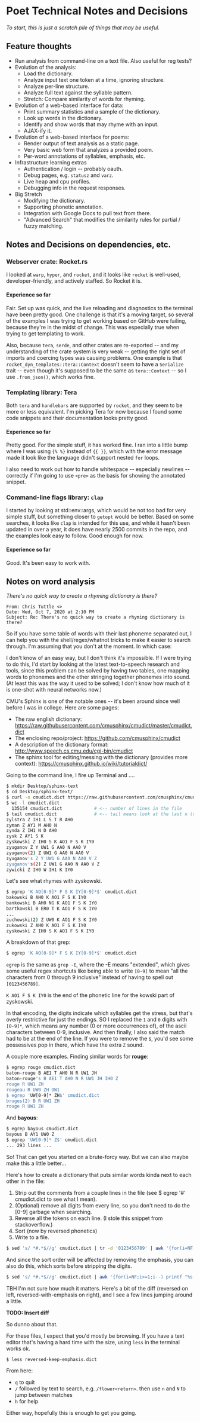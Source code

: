 # Poet Technical Notes and Decisions

_To start, this is just a scratch pile of things that may be useful._

## Feature thoughts

  * Run analysis from command-line on a text file. Also useful for reg tests?
  * Evolution of the analysis:
    * Load the dictionary.
    * Analyze input text one token at a time, ignoring structure.
    * Analyze per-line structure.
    * Analyze full text against the syllable pattern.
    * Stretch: Compare similarity of words for rhyming.
  * Evolution of a web-based interface for data:
    * Print summary statistics and a sample of the dictionary.
    * Look up words in the dictionary.
    * Identify and show words that may rhyme with an input.
    * AJAX-ify it.
  * Evolution of a web-based interface for poems:
    * Render output of text analysis as a static page.
    * Very basic web form that analyzes a provided poem.
    * Per-word annotations of syllables, emphasis, etc.
  * Infrastructure learning extras
    * Authentication / login -- probably oauth.
    * Debug pages, e.g. `statusz` and `varz`.
    * Live heap and cpu profiles.
    * Debugging info in the request responses.
  * Big Stretch
    * Modifying the dictionary.
    * Supporting phonetic annotation.
    * Integration with Google Docs to pull text from there.
    * "Advanced Search" that modifies the similarity rules for partial / fuzzy matching.

## Notes and Decisions on dependencies, etc.

### Webserver crate: Rocket.rs

I looked at `warp`, `hyper`, and `rocket`, and it looks like `rocket` is
well-used, developer-friendly, and actively staffed. So Rocket it is.

#### Experience so far

Fair. Set up was quick, and the live reloading and diagnostics to the
terminal have been pretty good. One challenge is that it's a moving target,
so several of the examples I was trying to get working based on GitHub
were failing, because they're in the midst of change. This was especially
true when trying to get templating to work.

Also, because `tera`, `serde`, and other crates are re-exported -- and my
understanding of the crate system is very weak -- getting the right set
of imports and coercing types was causing problems. One example is that
`rocket_dyn_templates::tera::Context` doesn't seem to have a `Serialize`
trait -- even though it's supposed to be the same as `tera::Context` --
so I use `.from_json()`, which works fine.

### Templating library: Tera

Both `tera` and `handlebars` are supported by `rocket`, and they seem to
be more or less equivalent. I'm picking Tera for now because I found some
code snippets and their documentation looks pretty good.

#### Experience so far

Pretty good. For the simple stuff, it has worked fine. I ran into a little
bump where I was using `{% %}` instead of `{{ }}`, which with the error
message made it look like the language didn't support nested `for` loops.

I also need to work out how to handle whitespace -- especially newlines --
correctly if I'm going to use `<pre>` as the basis for showing the annotated
snippet.

### Command-line flags library: `clap`

I started by looking at std::env::args, which would be not too bad for
very simple stuff, but something closer to `getopt` would be better. Based
on some searches, it looks like `clap` is intended for this use, and while
it hasn't been updated in over a year, it does have nearly 2500 commits in
the repo, and the examples look easy to follow. Good enough for now.

#### Experience so far

Good. It's been easy to work with.

## Notes on word analysis

_There's no quick way to create a rhyming dictionary is there?_

```
From: Chris Tuttle <>
Date: Wed, Oct 7, 2020 at 2:10 PM
Subject: Re: There's no quick way to create a rhyming dictionary is there?
```

So if you have some table of words with their last phoneme separated out, I can
help you with the shell/regex/whatnot tricks to make it easier to search
through. I'm assuming that you don't at the moment. In which case:

I don't know of an easy way, but I don't think it's impossible. If I were
trying to do this, I'd start by looking at the latest text-to-speech research
and tools, since this problem can be solved by having two tables, one mapping
words to phonemes and the other stringing together phonemes into sound. (At
least this was the way it used to be solved; I don't know how much of it is
one-shot with neural networks now.)

CMU's Sphinx is one of the notable ones -- it's been around since well before I was in college. Here are some pages:
   * The raw english dictionary: https://raw.githubusercontent.com/cmusphinx/cmudict/master/cmudict.dict
   * The enclosing repo/project: https://github.com/cmusphinx/cmudict
   * A description of the dictionary format: http://www.speech.cs.cmu.edu/cgi-bin/cmudict
   * The sphinx tool for editing/messing with the dictionary (provides more context): https://cmusphinx.github.io/wiki/tutorialdict/

Going to the command line, I fire up Terminal and ....
```sh
$ mkdir Desktop/sphinx-text
$ cd Desktop/sphinx-text/
$ curl -o cmudict.dict https://raw.githubusercontent.com/cmusphinx/cmudict/master/cmudict.dict
$ wc -l cmudict.dict
  135154 cmudict.dict            # <-- number of lines in the file
$ tail cmudict.dict              # <-- tail means look at the last n (default 10) lines
zylstra Z IH1 L S T R AH0
zyman Z AY1 M AH0 N
zynda Z IH1 N D AH0
zysk Z AY1 S K
zyskowski Z IH0 S K AO1 F S K IY0
zyuganov Z Y UW1 G AA0 N AA0 V
zyuganov(2) Z UW1 G AA0 N AA0 V
zyuganov's Z Y UW1 G AA0 N AA0 V Z
zyuganov's(2) Z UW1 G AA0 N AA0 V Z
zywicki Z IH0 W IH1 K IY0
```

Let's see what rhymes with zyskowski.
```sh
$ egrep 'K AO[0-9]* F S K IY[0-9]*$' cmudict.dict
bakowski B AH0 K AO1 F S K IY0
bankowski B AH0 NG K AO1 F S K IY0
bartkowski B ER0 T K AO1 F S K IY0
...
zuchowski(2) Z UW0 K AO1 F S K IY0
zukowski Z AH0 K AO1 F S K IY0
zyskowski Z IH0 S K AO1 F S K IY0
```

A breakdown of that grep:
```sh
$ egrep 'K AO[0-9]* F S K IY[0-9]*$' cmudict.dict
```

`egrep` is the same as `grep -E`, where the -E means "extended", which gives some
useful regex shortcuts like being able to write `[0-9]` to mean "all the
characters from 0 through 9 inclusive" instead of having to spell out
`[0123456789]`.

`K AO1 F S K IY0` is the end of the phonetic line for the kowski part of zyskowski.

In that encoding, the digits indicate which syllables get the stress, but
that's overly restrictive for just the endings. SO I replaced the `1` and `0`
digits with `[0-9]*`, which means any number (0 or more occurrences of), of the
ascii characters between 0-9, inclusive. And then finally, I also said the match
had to be at the end of the line. If you were to remove the `$`, you'd see some
possessives pop in there, which have the extra `Z` sound.

A couple more examples. Finding similar words for **rouge**:
```sh
$ egrep rouge cmudict.dict
baton-rouge B AE1 T AH0 N R UW1 JH
baton-rouge's B AE1 T AH0 N R UW1 JH IH0 Z
rouge R UW1 ZH
rougeau R UW0 ZH OW1
$ egrep 'UW[0-9]* ZH$' cmudict.dict
bruges(2) B R UW1 ZH
rouge R UW1 ZH
```

And **bayous**:
```sh
$ egrep bayous cmudict.dict
bayous B AY1 UW0 Z
$ egrep 'UW[0-9]* Z$' cmudict.dict
... 293 lines ...
```

So! That can get you started on a brute-forcy way. But we can also maybe make
this a little better...

Here's how to create a dictionary that puts similar words kinda next to each other in the file:
  1. Strip out the comments from a couple lines in the file (see $ egrep '#' cmudict.dict to see what I mean).
  1. (Optional) remove all digits from every line, so you don't need to do the [0-9] garbage when searching.
  1. Reverse all the tokens on each line. (I stole this snippet from stackoverflow.)
  1. Sort (now by reversed phonetics)
  1. Write to a file.

```sh
$ sed 's/ *#.*$//g' cmudict.dict | tr -d '0123456789' | awk '{for(i=NF;i>=1;i--) printf "%s ", $i;print ""}' | sort > reversed.dict
```

And since the sort order will be affected by removing the emphasis, you can
also do this, which sorts before stripping the digits.

```sh
$ sed 's/ *#.*$//g' cmudict.dict | awk '{for(i=NF;i>=1;i--) printf "%s ", $i;print ""}' | sort | tr -d '0123456789' > reversed-keep-emphasis.dict
```

TBH I'm not sure how much it matters. Here's a bit of the diff (reversed on
left, reversed-with-emphasis on right), and I see a few lines jumping around a
little.

**TODO: Insert diff**

So dunno about that.

For these files, I expect that you'd mostly be browsing. If you have a text
editor that's having a hard time with the size, using `less` in the terminal
works ok.

```sh
$ less reversed-keep-emphasis.dict
```

From here:
  * `q` to quit
  * `/` followed by text to search, e.g. `/flower<return>`. then use `n` and `N` to jump between matches
  * `h` for help

Either way, hopefully this is enough to get you going.

